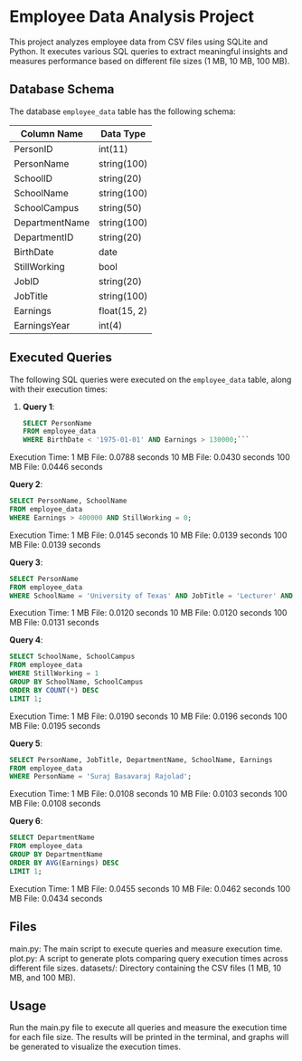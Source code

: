 # Employee Data Analysis Project

This project analyzes employee data from CSV files using SQLite and Python. It executes various SQL queries to extract meaningful insights and measures performance based on different file sizes (1 MB, 10 MB, 100 MB).

## Database Schema

The database `employee_data` table has the following schema:

| Column Name       | Data Type       |
|-------------------|-----------------|
| PersonID          | int(11)         |
| PersonName        | string(100)     |
| SchoolID          | string(20)      |
| SchoolName        | string(100)     |
| SchoolCampus      | string(50)      |
| DepartmentName    | string(100)     |
| DepartmentID      | string(20)      |
| BirthDate         | date            |
| StillWorking      | bool            |
| JobID             | string(20)      |
| JobTitle          | string(100)     |
| Earnings          | float(15, 2)    |
| EarningsYear      | int(4)          |

## Executed Queries

The following SQL queries were executed on the `employee_data` table, along with their execution times:

1. **Query 1**: 
   ```sql
   SELECT PersonName 
   FROM employee_data 
   WHERE BirthDate < '1975-01-01' AND Earnings > 130000;```

Execution Time:
1 MB File: 0.0788 seconds
10 MB File: 0.0430 seconds
100 MB File: 0.0446 seconds

 **Query 2**: 
   ```sql
SELECT PersonName, SchoolName 
FROM employee_data 
WHERE Earnings > 400000 AND StillWorking = 0;
```

Execution Time:
1 MB File: 0.0145 seconds
10 MB File: 0.0139 seconds
100 MB File: 0.0139 seconds

 **Query 3**: 
   ```sql
SELECT PersonName 
FROM employee_data 
WHERE SchoolName = 'University of Texas' AND JobTitle = 'Lecturer' AND StillWorking = 0;
```
Execution Time:
1 MB File: 0.0120 seconds
10 MB File: 0.0120 seconds
100 MB File: 0.0131 seconds

**Query 4**: 
   ```sql
SELECT SchoolName, SchoolCampus 
FROM employee_data 
WHERE StillWorking = 1 
GROUP BY SchoolName, SchoolCampus 
ORDER BY COUNT(*) DESC 
LIMIT 1;
```
Execution Time:
1 MB File: 0.0190 seconds
10 MB File: 0.0196 seconds
100 MB File: 0.0195 seconds

**Query 5**: 
   ```sql
SELECT PersonName, JobTitle, DepartmentName, SchoolName, Earnings 
FROM employee_data 
WHERE PersonName = 'Suraj Basavaraj Rajolad'; 
```
Execution Time:
1 MB File: 0.0108 seconds
10 MB File: 0.0103 seconds
100 MB File: 0.0108 seconds

**Query 6**: 
   ```sql
SELECT DepartmentName 
FROM employee_data 
GROUP BY DepartmentName 
ORDER BY AVG(Earnings) DESC 
LIMIT 1;
```
Execution Time:
1 MB File: 0.0455 seconds
10 MB File: 0.0462 seconds
100 MB File: 0.0434 seconds


## Files
main.py: The main script to execute queries and measure execution time.
plot.py: A script to generate plots comparing query execution times across different file sizes.
datasets/: Directory containing the CSV files (1 MB, 10 MB, and 100 MB).

## Usage
Run the main.py file to execute all queries and measure the execution time for each file size. The results will be printed in the terminal, and graphs will be generated to visualize the execution times.
